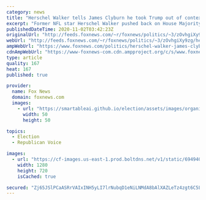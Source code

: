 ```yaml
---
category: news
title: "Herschel Walker tells James Clyburn he took Trump out of context with latest criticism"
excerpt: "Former NFL star Herschel Walker pushed back on House Majority Whip James Clyburn, D-S.C., on Sunday after the latter said that President Trump called a Black woman a dog."
publishedDateTime: 2020-11-02T03:42:23Z
originalUrl: "http://feeds.foxnews.com/~r/foxnews/politics/~3/zOvhgiXy9zg/herschel-walker-james-clyburn-trump-context"
webUrl: "http://feeds.foxnews.com/~r/foxnews/politics/~3/zOvhgiXy9zg/herschel-walker-james-clyburn-trump-context"
ampWebUrl: "https://www.foxnews.com/politics/herschel-walker-james-clyburn-trump-context.amp"
cdnAmpWebUrl: "https://www-foxnews-com.cdn.ampproject.org/c/s/www.foxnews.com/politics/herschel-walker-james-clyburn-trump-context.amp"
type: article
quality: 167
heat: 167
published: true

provider:
  name: Fox News
  domain: foxnews.com
  images:
    - url: "https://smartableai.github.io/election/assets/images/organizations/foxnews.com-50x50.jpg"
      width: 50
      height: 50

topics:
  - Election
  - Republican Voice

images:
  - url: "https://cf-images.us-east-1.prod.boltdns.net/v1/static/694940094001/0a449154-1c52-4b5f-b68d-3448968888f8/b900a9eb-b048-4194-baef-a3e0d6db74e7/1280x720/match/image.jpg"
    width: 1280
    height: 720
    isCached: true

secured: "Zj65JSlPCaASRrVAIxINH5yLI7lrNubqD1eNiLNMdA8bAlXAZLeTz4zgt6C5LlxHmARurSPxTpDdGUx0Jw5o4Er7X+MNz5XQR5iS0Pp7q/S5UXEzxC0hHsYLMdUSSY9qs6pzVQK653KZWyiD/rR7QRvCEiraKWbN0bzr9kzPu12lp8wcdloGbq9dmZNl9SDLbj5rp7Ay4EIAoQ18bKePAdyILsAHkcdgk6ycno5QrYSoFTJhZwZvtwaNKZP5Dvtvrds/OiPzD8GqRN4AkJZ69Wof8SOfWq0u+9f/42Pq7n2pDrQvQcEcNBntcMtqQiPwJ11Ngf/gVFD3AwgNtlPfELTQHt/dJFPPS2RvxjCiBkM=;Ya7d39/D8SFchafXKNfrQg=="
---
```


